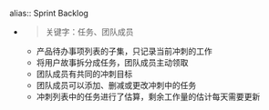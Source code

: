 alias:: Sprint Backlog

- > 关键字：任务、团队成员
	- 产品待办事项列表的子集，只记录当前冲刺的工作
	- 将用户故事拆分成任务，团队成员主动领取
	- 团队成员有共同的冲刺目标
	- 团队成员可以添加、删减或更改冲刺中的任务
	- 冲刺列表中的任务进行了估算，剩余工作量的估计每天需要更新